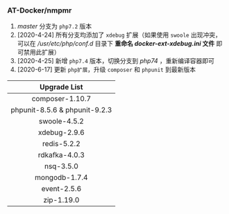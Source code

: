 ### AT-Docker/nmpmr

1. *master* 分支为 `php7.2` 版本
2. [2020-4-24] 所有分支均添加了 `xdebug` 扩展（如果使用 `swoole` 出现冲突，可以在 */usr/etc/php/conf.d* 目录下 **重命名 *docker-ext-xdebug.ini* 文件** 即可禁用此扩展）
3. [2020-4-25] 新增 `php7.4` 版本，切换分支到 *php74* ，重新编译容器即可
4. [2020-6-17] 更新 `php扩展`，升级 `composer` 和 `phpunit` 到最新版本

|         Upgrade List          |
| :---------------------------: |
|        composer-1.10.7        |
| phpunit-8.5.6 & phpunit-9.2.3 |
|         swoole-4.5.2          |
|         xdebug-2.9.6          |
|          redis-5.2.2          |
|         rdkafka-4.0.3         |
|           nsq-3.5.0           |
|         mongodb-1.7.4         |
|          event-2.5.6          |
|          zip-1.19.0           |